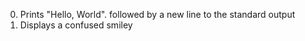 0. Prints "Hello, World". followed by a new line to the standard output
1. Displays a confused smiley
